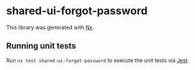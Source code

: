 # shared-ui-forgot-password

This library was generated with [Nx](https://nx.dev).

## Running unit tests

Run `nx test shared-ui-forgot-password` to execute the unit tests via [Jest](https://jestjs.io).
